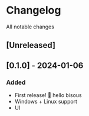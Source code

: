 # Changelog

All notable changes

## [Unreleased]


## [0.1.0] - 2024-01-06

### Added

- First release! :tada:
	hello
	bisous
- Windows + Linux support
- UI
